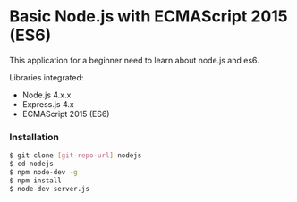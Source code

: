 # Basic Node.js with ECMAScript 2015 (ES6)

This application for a beginner need to learn about node.js and es6.

Libraries integrated:
- Node.js 4.x.x
- Express.js 4.x
- ECMAScript 2015 (ES6)

### Installation

```sh
$ git clone [git-repo-url] nodejs
$ cd nodejs
$ npm node-dev -g
$ npm install
$ node-dev server.js
```